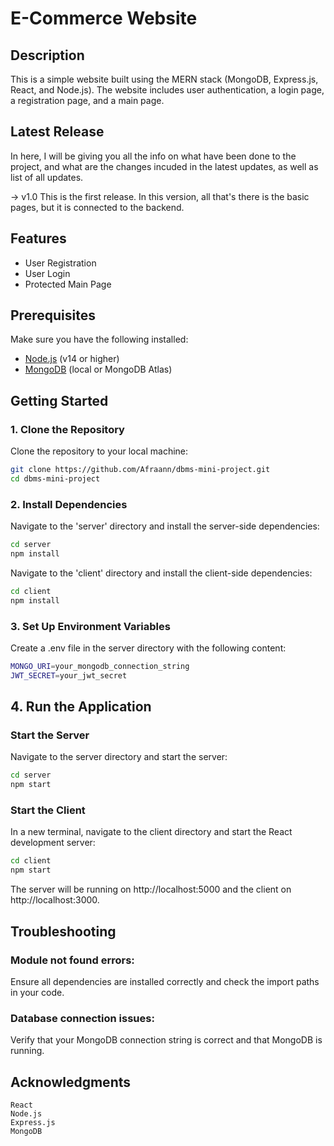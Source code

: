 # E-Commerce Website

## Description
This is a simple website built using the MERN stack (MongoDB, Express.js, React, and Node.js). The website includes user authentication, a login page, a registration page, and a main page.

## Latest Release
In here, I will be giving you all the info on what have been done to the project, and what are the changes incuded in the latest updates, as well as list of all updates.

-> v1.0
    This is the first release. In this version, all that's there is the basic pages, but it is connected to the backend.

## Features
- User Registration
- User Login
- Protected Main Page

## Prerequisites
Make sure you have the following installed:
- [Node.js](https://nodejs.org/) (v14 or higher)
- [MongoDB](https://www.mongodb.com/) (local or MongoDB Atlas)

## Getting Started

### 1. Clone the Repository
Clone the repository to your local machine:

```bash
git clone https://github.com/Afraann/dbms-mini-project.git
cd dbms-mini-project
```

### 2. Install Dependencies
Navigate to the 'server' directory and install the server-side dependencies:

```bash
cd server
npm install
```

Navigate to the 'client' directory and install the client-side dependencies:
```bash
cd client
npm install
```

### 3. Set Up Environment Variables
Create a .env file in the server directory with the following content:

```bash
MONGO_URI=your_mongodb_connection_string
JWT_SECRET=your_jwt_secret
```

## 4. Run the Application

### Start the Server
Navigate to the server directory and start the server:

```bash
cd server
npm start
```

### Start the Client
In a new terminal, navigate to the client directory and start the React development server:

```bash
cd client
npm start
```

The server will be running on http://localhost:5000 and the client on http://localhost:3000.

## Troubleshooting

### Module not found errors:
Ensure all dependencies are installed correctly and check the import paths in your code.

### Database connection issues:
Verify that your MongoDB connection string is correct and that MongoDB is running.

## Acknowledgments

    React
    Node.js
    Express.js
    MongoDB